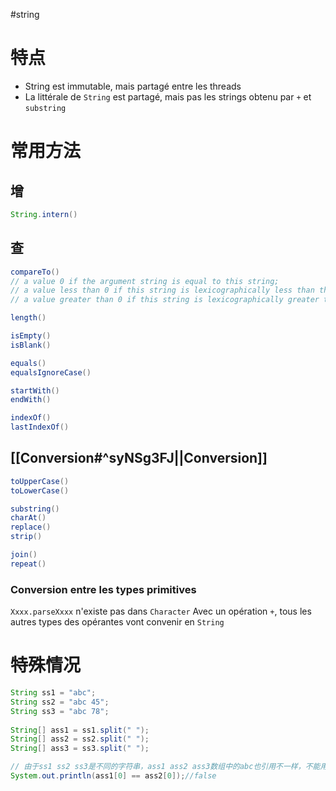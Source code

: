 #string

# 特点

- String est immutable, mais partagé entre les threads 
- La littérale de `String` est partagé, mais pas les strings obtenu par `+` et `substring`

# 常用方法

## 增

```Java
String.intern()
```

## 查

```Java
compareTo()
// a value 0 if the argument string is equal to this string; 
// a value less than 0 if this string is lexicographically less than the string argument; 
// a value greater than 0 if this string is lexicographically greater than the string argument.

length()

isEmpty()
isBlank()

equals()
equalsIgnoreCase()

startWith()
endWith()

indexOf()
lastIndexOf()
```

## [[Conversion#^syNSg3FJ||Conversion]]

```Java
toUpperCase()
toLowerCase()

substring()
charAt()
replace()
strip()

join()
repeat()
```

### Conversion entre les types primitives

`Xxxx.parseXxxx` n'existe pas dans `Character`
Avec un opération `+`, tous les autres types des opérantes vont convenir en `String`
# 特殊情况

``` Java
String ss1 = "abc";  
String ss2 = "abc 45";  
String ss3 = "abc 78";  
  
String[] ass1 = ss1.split(" ");  
String[] ass2 = ss2.split(" ");  
String[] ass3 = ss3.split(" ");

// 由于ss1 ss2 ss3是不同的字符串，ass1 ass2 ass3数组中的abc也引用不一样，不能用==对比
System.out.println(ass1[0] == ass2[0]);//false
```
